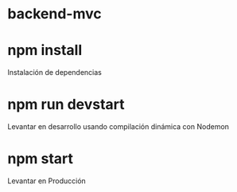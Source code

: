 # backend-mvc

# npm install
Instalación de dependencias


# npm run devstart
Levantar en desarrollo usando compilación dinámica con Nodemon
 

# npm start 
Levantar en Producción

